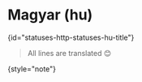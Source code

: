 # Magyar (hu)
{id="statuses-http-statuses-hu-title"}

> All lines are translated 😊
>
{style="note"}
